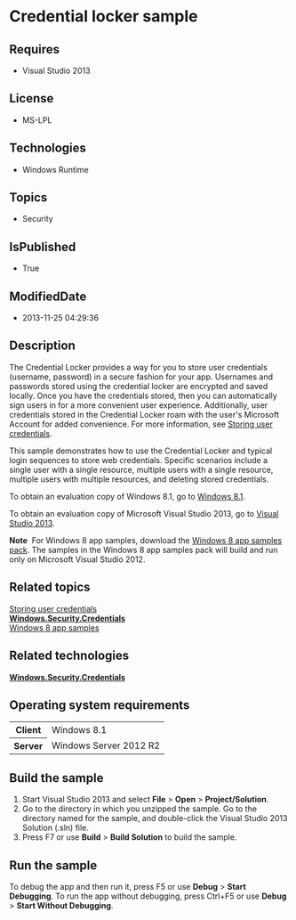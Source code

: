 # Credential locker sample
## Requires
* Visual Studio 2013
## License
* MS-LPL
## Technologies
* Windows Runtime
## Topics
* Security
## IsPublished
* True
## ModifiedDate
* 2013-11-25 04:29:36
## Description

<div id="mainSection">
<p>The Credential Locker provides a way for you to store user credentials (username, password) in a secure fashion for your app. Usernames and passwords stored using the credential locker are encrypted and saved locally. Once you have the credentials stored,
 then you can automatically sign users in for a more convenient user experience. Additionally, user credentials stored in the Credential Locker roam with the user's Microsoft Account for added convenience. For more information, see
<a href="http://msdn.microsoft.com/library/windows/apps/hh465060">Storing user credentials</a>.</p>
<p>This sample demonstrates how to use the Credential Locker and typical login sequences to store web credentials. Specific scenarios include a single user with a single resource, multiple users with a single resource, multiple users with multiple resources,
 and deleting stored credentials. </p>
<p>To obtain an evaluation copy of Windows&nbsp;8.1, go to <a href="http://go.microsoft.com/fwlink/p/?linkid=301696">
Windows&nbsp;8.1</a>.</p>
<p>To obtain an evaluation copy of Microsoft Visual Studio&nbsp;2013, go to <a href="http://go.microsoft.com/fwlink/p/?linkid=301697">
Visual Studio&nbsp;2013</a>.</p>
<p></p>
<p class="note"><b>Note</b>&nbsp;&nbsp;For Windows&nbsp;8 app samples, download the <a href="http://go.microsoft.com/fwlink/p/?LinkId=301698">
Windows&nbsp;8 app samples pack</a>. The samples in the Windows&nbsp;8 app samples pack will build and run only on Microsoft Visual Studio&nbsp;2012.</p>
<p></p>
<h2><a id="related_topics"></a>Related topics</h2>
<dl><dt><a href="http://msdn.microsoft.com/library/windows/apps/hh465060">Storing user credentials</a>
</dt><dt><a href="http://msdn.microsoft.com/library/windows/apps/br227089"><b>Windows.Security.Credentials</b></a>
</dt><dt><a href="http://go.microsoft.com/fwlink/p/?LinkID=227694">Windows 8 app samples</a>
</dt></dl>
<h2>Related technologies</h2>
<a href="http://msdn.microsoft.com/library/windows/apps/br227089"><b>Windows.Security.Credentials</b></a>
<h2>Operating system requirements</h2>
<table>
<tbody>
<tr>
<th>Client</th>
<td><dt>Windows&nbsp;8.1 </dt></td>
</tr>
<tr>
<th>Server</th>
<td><dt>Windows Server&nbsp;2012&nbsp;R2 </dt></td>
</tr>
</tbody>
</table>
<h2>Build the sample</h2>
<ol>
<li>Start Visual Studio&nbsp;2013 and select <b>File</b> &gt; <b>Open</b> &gt; <b>Project/Solution</b>.
</li><li>Go to the directory in which you unzipped the sample. Go to the directory named for the sample, and double-click the Visual Studio&nbsp;2013 Solution (.sln) file.
</li><li>Press F7 or use <b>Build</b> &gt; <b>Build Solution</b> to build the sample. </li></ol>
<h2>Run the sample</h2>
<p>To debug the app and then run it, press F5 or use <b>Debug</b> &gt; <b>Start Debugging</b>. To run the app without debugging, press Ctrl&#43;F5 or use
<b>Debug</b> &gt; <b>Start Without Debugging</b>. </p>
</div>
